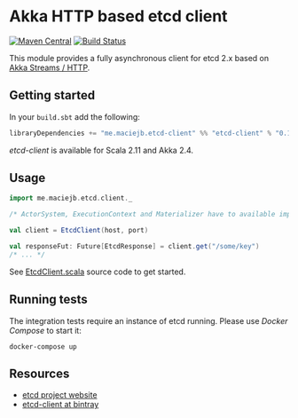 # Akka HTTP based etcd client
[![Maven Central][maven-central-badge]][maven-central-link]
[![Build Status][travis-ci-badge]][travis-ci-link]

This module provides a fully asynchronous client for etcd 2.x based on [Akka Streams / HTTP](http://akka.io).

## Getting started
In your `build.sbt` add the following:
```scala
libraryDependencies += "me.maciejb.etcd-client" %% "etcd-client" % "0.1.0"
```

_etcd-client_ is available for Scala 2.11 and Akka 2.4.

## Usage
```scala
import me.maciejb.etcd.client._

/* ActorSystem, ExecutionContext and Materializer have to available implicitly in scope */

val client = EtcdClient(host, port)

val responseFut: Future[EtcdResponse] = client.get("/some/key")
/* ... */

```
See [EtcdClient.scala] source code to get started.

## Running tests

The integration tests require an instance of etcd running. Please use _Docker Compose_
to start it:

```
docker-compose up
```

## Resources
* [etcd project website](https://coreos.com/etcd/)
* [etcd-client at bintray](https://bintray.com/maciej/maven/etcd-client/)

[maven-central-badge]: https://maven-badges.herokuapp.com/maven-central/me.maciejb.etcd-client/etcd-client_2.11/badge.svg
[maven-central-link]: https://maven-badges.herokuapp.com/maven-central/me.maciejb.etcd-client/etcd-client_2.11
[travis-ci-badge]: https://travis-ci.org/maciej/etcd-client.svg
[travis-ci-link]: https://travis-ci.org/maciej/etcd-client
[EtcdClient.scala]: https://github.com/maciej/etcd-client/blob/master/src/main/scala/me/maciejb/etcd/client/EtcdClient.scala
